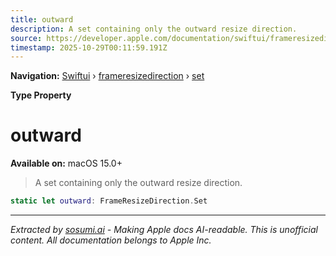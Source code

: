 ```yaml
---
title: outward
description: A set containing only the outward resize direction.
source: https://developer.apple.com/documentation/swiftui/frameresizedirection/set/outward
timestamp: 2025-10-29T00:11:59.191Z
---
```


**Navigation:** [Swiftui](/documentation/swiftui) › [frameresizedirection](/documentation/swiftui/frameresizedirection) › [set](/documentation/swiftui/frameresizedirection/set)

**Type Property**

# outward

**Available on:** macOS 15.0+

> A set containing only the outward resize direction.

```swift
static let outward: FrameResizeDirection.Set
```

---

*Extracted by [sosumi.ai](https://sosumi.ai) - Making Apple docs AI-readable.*
*This is unofficial content. All documentation belongs to Apple Inc.*
